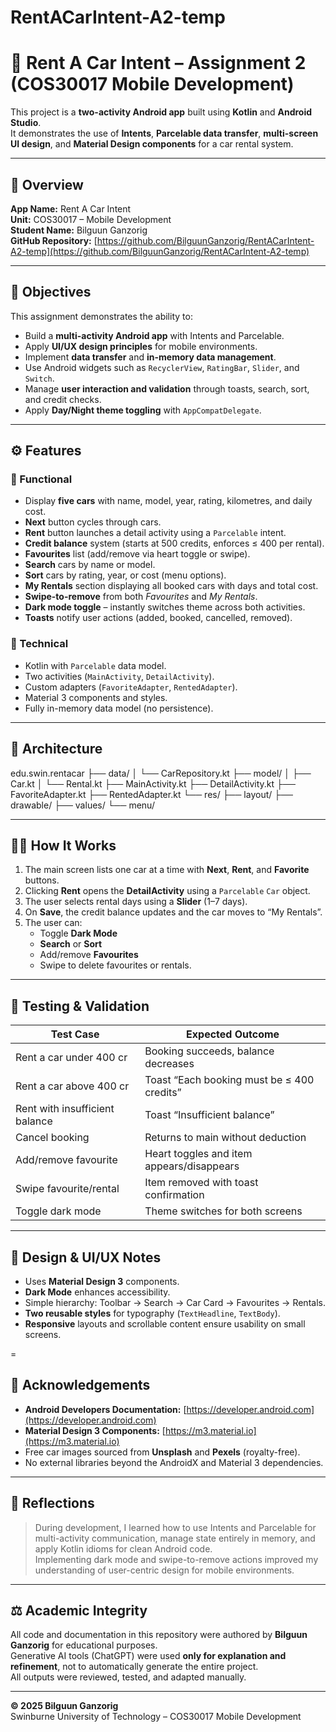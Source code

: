 # RentACarIntent-A2-temp

# 🚗 Rent A Car Intent – Assignment 2 (COS30017 Mobile Development)

This project is a **two-activity Android app** built using **Kotlin** and **Android Studio**.  
It demonstrates the use of **Intents**, **Parcelable data transfer**, **multi-screen UI design**, and **Material Design components** for a car rental system.

---

## 📱 Overview

**App Name:** Rent A Car Intent  
**Unit:** COS30017 – Mobile Development  
**Student Name:** Bilguun Ganzorig  
**GitHub Repository:** [https://github.com/BilguunGanzorig/RentACarIntent-A2-temp](https://github.com/BilguunGanzorig/RentACarIntent-A2-temp)

---

## 🎯 Objectives

This assignment demonstrates the ability to:
- Build a **multi-activity Android app** with Intents and Parcelable.
- Apply **UI/UX design principles** for mobile environments.
- Implement **data transfer** and **in-memory data management**.
- Use Android widgets such as `RecyclerView`, `RatingBar`, `Slider`, and `Switch`.
- Manage **user interaction and validation** through toasts, search, sort, and credit checks.
- Apply **Day/Night theme toggling** with `AppCompatDelegate`.

---

## ⚙️ Features

### 🧩 Functional
- Display **five cars** with name, model, year, rating, kilometres, and daily cost.
- **Next** button cycles through cars.
- **Rent** button launches a detail activity using a `Parcelable` intent.
- **Credit balance** system (starts at 500 credits, enforces ≤ 400 per rental).
- **Favourites** list (add/remove via heart toggle or swipe).
- **Search** cars by name or model.
- **Sort** cars by rating, year, or cost (menu options).
- **My Rentals** section displaying all booked cars with days and total cost.
- **Swipe-to-remove** from both *Favourites* and *My Rentals*.
- **Dark mode toggle** – instantly switches theme across both activities.
- **Toasts** notify user actions (added, booked, cancelled, removed).

### 🧰 Technical
- Kotlin with `Parcelable` data model.
- Two activities (`MainActivity`, `DetailActivity`).
- Custom adapters (`FavoriteAdapter`, `RentedAdapter`).
- Material 3 components and styles.
- Fully in-memory data model (no persistence).

---

## 🧠 Architecture

edu.swin.rentacar
├── data/
│ └── CarRepository.kt
├── model/
│ ├── Car.kt
│ └── Rental.kt
├── MainActivity.kt
├── DetailActivity.kt
├── FavoriteAdapter.kt
├── RentedAdapter.kt
└── res/
├── layout/
├── drawable/
├── values/
└── menu/

---

## 🧑‍💻 How It Works

1. The main screen lists one car at a time with **Next**, **Rent**, and **Favorite** buttons.  
2. Clicking **Rent** opens the **DetailActivity** using a `Parcelable` `Car` object.  
3. The user selects rental days using a **Slider** (1–7 days).  
4. On **Save**, the credit balance updates and the car moves to “My Rentals”.  
5. The user can:
   - Toggle **Dark Mode**
   - **Search** or **Sort**
   - Add/remove **Favourites**
   - Swipe to delete favourites or rentals.

---

## 🧪 Testing & Validation

| Test Case | Expected Outcome |
|------------|------------------|
| Rent a car under 400 cr | Booking succeeds, balance decreases |
| Rent a car above 400 cr | Toast “Each booking must be ≤ 400 credits” |
| Rent with insufficient balance | Toast “Insufficient balance” |
| Cancel booking | Returns to main without deduction |
| Add/remove favourite | Heart toggles and item appears/disappears |
| Swipe favourite/rental | Item removed with toast confirmation |
| Toggle dark mode | Theme switches for both screens |

---

## 🧩 Design & UI/UX Notes

- Uses **Material Design 3** components.
- **Dark Mode** enhances accessibility.
- Simple hierarchy: Toolbar → Search → Car Card → Favourites → Rentals.
- **Two reusable styles** for typography (`TextHeadline`, `TextBody`).
- **Responsive** layouts and scrollable content ensure usability on small screens.

=

## 🧩 Acknowledgements

- **Android Developers Documentation:** [https://developer.android.com](https://developer.android.com)  
- **Material Design 3 Components:** [https://m3.material.io](https://m3.material.io)  
- Free car images sourced from **Unsplash** and **Pexels** (royalty-free).  
- No external libraries beyond the AndroidX and Material 3 dependencies.

---

## 🧠 Reflections

> During development, I learned how to use Intents and Parcelable for multi-activity communication, manage state entirely in memory, and apply Kotlin idioms for clean Android code.  
> Implementing dark mode and swipe-to-remove actions improved my understanding of user-centric design for mobile environments.

---

## ⚖️ Academic Integrity

All code and documentation in this repository were authored by **Bilguun Ganzorig** for educational purposes.  
Generative AI tools (ChatGPT) were used **only for explanation and refinement**, not to automatically generate the entire project.  
All outputs were reviewed, tested, and adapted manually.

---

**© 2025 Bilguun Ganzorig**  
Swinburne University of Technology – COS30017 Mobile Development
